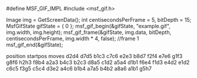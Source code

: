 #define MSF_GIF_IMPL
#include <msf_gif.h>

Image img = GetScreenData();
int centisecondsPerFrame = 5, bitDepth = 15;
MsfGifState gifState = { 0 };
msf_gif_begin(&gifState, "example.gif", img.width, img.height);
msf_gif_frame(&gifState, img.data, bitDepth, centisecondsPerFrame, img.width * 4, false); //frame 1
msf_gif_end(&gifState);

position startpos moves d2d4 d7d5 b1c3 c7c6 e2e3 b8d7 f2f4 e7e6 g1f3 g8f6 h2h3 f8b4 a2a3 b4c3 b2c3 d8a5 c1d2 a5a4 d1b1 f6e4 f1d3 e4d2 e1d2 c6c5 f3g5 c5c4 d3e2 a4c6 b1b4 a7a5 b4b2 a8a6 a1b1 g5h7